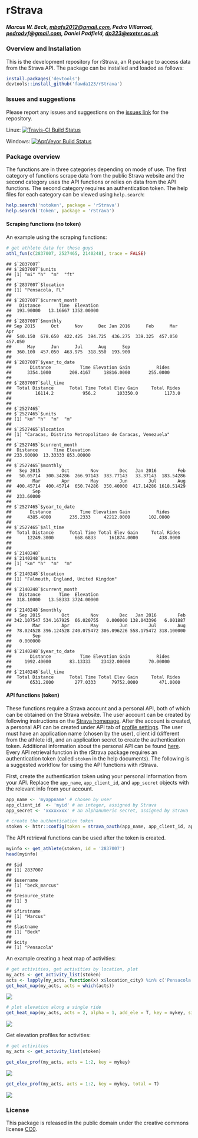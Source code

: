 
# rStrava

##### *Marcus W. Beck, mbafs2012@gmail.com, Pedro Villarroel, pedrodvf@gmail.com, Daniel Padfield, dp323@exeter.ac.uk*

### Overview and Installation

This is the development repository for rStrava, an R package to access data from the Strava API.  The package can be installed and loaded as follows:


```r
install.packages('devtools')
devtools::install_github('fawda123/rStrava')
```

### Issues and suggestions

Please report any issues and suggestions on the [issues link](https://github.com/fawda123/rStrava/issues) for the repository.

Linux: [![Travis-CI Build Status](https://travis-ci.org/fawda123/rStrava.svg?branch=master)](https://travis-ci.org/fawda123/rStrava)

Windows: [![AppVeyor Build Status](https://ci.appveyor.com/api/projects/status/github/fawda123/rStrava?branch=master)](https://ci.appveyor.com/project/fawda123/rStrava)

### Package overview

The functions are in three categories depending on mode of use.  The first category of functions scrape data from the public Strava website and the second category uses the API functions or relies on data from the API functions.  The second category requires an authentication token.  The help files for each category can be viewed using ```help.search```:


```r
help.search('notoken', package = 'rStrava')
help.search('token', package = 'rStrava')
```

#### Scraping functions (no token)

An example using the scraping functions:


```r
# get athlete data for these guys
athl_fun(c(2837007, 2527465, 2140248), trace = FALSE)
```

```
## $`2837007`
## $`2837007`$units
## [1] "mi" "h"  "m"  "ft"
## 
## $`2837007`$location
## [1] "Pensacola, FL"
## 
## $`2837007`$current_month
##   Distance       Time  Elevation 
##  193.90000   13.16667 1352.00000 
## 
## $`2837007`$monthly
## Sep 2015      Oct      Nov      Dec Jan 2016      Feb      Mar      Apr 
##  540.150  678.650  422.425  394.725  436.275  339.325  457.050  457.050 
##      May      Jun      Jul      Aug      Sep 
##  360.100  457.050  463.975  318.550  193.900 
## 
## $`2837007`$year_to_date
##       Distance           Time Elevation Gain          Rides 
##      3354.1000       208.4167     18816.0000       255.0000 
## 
## $`2837007`$all_time
##  Total Distance      Total Time Total Elev Gain     Total Rides 
##         16114.2           956.2        103350.0          1173.0 
## 
## 
## $`2527465`
## $`2527465`$units
## [1] "km" "h"  "m"  "m" 
## 
## $`2527465`$location
## [1] "Caracas, Distrito Metropolitano de Caracas, Venezuela"
## 
## $`2527465`$current_month
##  Distance      Time Elevation 
## 233.60000  13.33333 853.00000 
## 
## $`2527465`$monthly
##   Sep 2015        Oct        Nov        Dec   Jan 2016        Feb 
##   50.05714  300.34286  266.97143  383.77143   33.37143  183.54286 
##        Mar        Apr        May        Jun        Jul        Aug 
##  400.45714  400.45714  650.74286  350.40000  417.14286 1618.51429 
##        Sep 
##  233.60000 
## 
## $`2527465`$year_to_date
##       Distance           Time Elevation Gain          Rides 
##      4385.4000       235.2333     42212.0000       102.0000 
## 
## $`2527465`$all_time
##  Total Distance      Total Time Total Elev Gain     Total Rides 
##      12249.3000        668.6833     161874.0000        438.0000 
## 
## 
## $`2140248`
## $`2140248`$units
## [1] "km" "h"  "m"  "m" 
## 
## $`2140248`$location
## [1] "Falmouth, England, United Kingdom"
## 
## $`2140248`$current_month
##   Distance       Time  Elevation 
##  318.10000   13.58333 3724.00000 
## 
## $`2140248`$monthly
##   Sep 2015        Oct        Nov        Dec   Jan 2016        Feb 
## 342.107547 534.167925  66.020755   0.000000 138.043396   6.001887 
##        Mar        Apr        May        Jun        Jul        Aug 
##  78.024528 396.124528 240.075472 306.096226 558.175472 318.100000 
##        Sep 
##   0.000000 
## 
## $`2140248`$year_to_date
##       Distance           Time Elevation Gain          Rides 
##     1992.40000       83.13333    23422.00000       70.00000 
## 
## $`2140248`$all_time
##  Total Distance      Total Time Total Elev Gain     Total Rides 
##       6531.2000        277.0333      79752.0000        471.0000
```

#### API functions (token)

These functions require a Strava account and a personal API, both of which can be obtained on the Strava website.  The user account can be created by following instructions on the [Strava homepage](https://www.strava.com/).  After the account is created, a personal API can be created under API tab of [profile settings](https://www.strava.com/settings/api).  The user must have an application name (chosen by the user), client id (different from the athlete id), and an application secret to create the authentication token.  Additional information about the personal API can be found [here](https://strava.github.io/api/).  Every API retrieval function in the rStrava package requires an authentication token (called `stoken` in the help documents).  The following is a suggested workflow for using the API functions with rStrava.

First, create the authentication token using your personal information from your API.  Replace the `app_name`, `app_client_id`, and `app_secret` objects with the relevant info from your account.

```r
app_name <- 'myappname' # chosen by user
app_client_id  <- 'myid' # an integer, assigned by Strava
app_secret <- 'xxxxxxxx' # an alphanumeric secret, assigned by Strava

# create the authentication token
stoken <- httr::config(token = strava_oauth(app_name, app_client_id, app_secret))
```

The API retrieval functions can be used after the token is created.


```r
myinfo <- get_athlete(stoken, id = '2837007')
head(myinfo)
```

```
## $id
## [1] 2837007
## 
## $username
## [1] "beck_marcus"
## 
## $resource_state
## [1] 3
## 
## $firstname
## [1] "Marcus"
## 
## $lastname
## [1] "Beck"
## 
## $city
## [1] "Pensacola"
```

An example creating a heat map of activities:

```r
# get activities, get activities by location, plot
my_acts <- get_activity_list(stoken)
acts <- lapply(my_acts, function(x) x$location_city) %in% c('Pensacola', 'Pensacola Beach') 
get_heat_map(my_acts, acts = which(acts))
```

![](README_files/figure-html/unnamed-chunk-8-1.png)<!-- -->

```r
# plot elevation along a single ride
get_heat_map(my_acts, acts = 2, alpha = 1, add_ele = T, key = mykey, size = 2, col = 'Reds')
```

![](README_files/figure-html/unnamed-chunk-8-2.png)<!-- -->

Get elevation profiles for activities:

```r
# get activities
my_acts <- get_activity_list(stoken) 

get_elev_prof(my_acts, acts = 1:2, key = mykey)
```

![](README_files/figure-html/unnamed-chunk-9-1.png)<!-- -->

```r
get_elev_prof(my_acts, acts = 1:2, key = mykey, total = T)
```

![](README_files/figure-html/unnamed-chunk-9-2.png)<!-- -->

### License

This package is released in the public domain under the creative commons license [CC0](https://tldrlegal.com/license/creative-commons-cc0-1.0-universal). 
